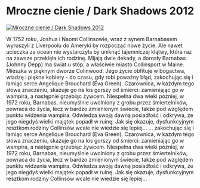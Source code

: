 Mroczne cienie / Dark Shadows 2012 
=============
[![Mroczne cienie / Dark Shadows 2012 ](http://vidos.pl/images/player.gif)](http://vidos.pl/mroczne-cienie-dark-shadows-2012)

 W 1752 roku, Joshua i Naomi Collinsowie, wraz z synem Barnabasem wyruszyli z Liverpoolu do Ameryki by rozpocząć nowe życie. Ale nawet ucieczka za ocean nie wystarczyła by uniknąć tajemniczej klątwy, która raz na zawsze przeklęła ich rodzinę. Mijają dwie dekady, a dorosły Barnabas (Johnny Depp) ma świat u stóp, a właściwie miasto Collinsport w Maine. Mieszka w pięknym dworze Colinwood. Jego życie obfituje w bogactwa, władzę i piękne kobiety - do czasu, gdy robi poważny błąd, zakochując się i łamiąc serce Angelique Brouchard (Eva Green). Czarownica, w każdym tego słowa znaczeniu, skazuje go na los gorszy od śmierci: zamieniając go w wampira, a następnie grzebiąc żywcem. Niespełna dwa wieki później, w 1972 roku, Barnabas, nieumyślnie uwolniony z grobu przez śmiertelników, powraca do życia, lecz w bardzo zmienionym świecie, także pod względem punktu widzenia wampira. Odwiedza swoją dawną posiadłość i odkrywa, że jego niegdyś wielki majątek popadł w ruinę. Jak się okazuje, dysfunkcyjnym resztkom rodziny Collinsów wcale nie wiedzie się lepiej...   ... zakochując się i łamiąc serce Angelique Brouchard (Eva Green). Czarownica, w każdym tego słowa znaczeniu, skazuje go na los gorszy od śmierci: zamieniając go w wampira, a następnie grzebiąc żywcem. Niespełna dwa wieki później, w 1972 roku, Barnabas, nieumyślnie uwolniony z grobu przez śmiertelników, powraca do życia, lecz w bardzo zmienionym świecie, także pod względem punktu widzenia wampira. Odwiedza swoją dawną posiadłość i odkrywa, że jego niegdyś wielki majątek popadł w ruinę. Jak się okazuje, dysfunkcyjnym resztkom rodziny Collinsów wcale nie wiedzie się lepiej...
